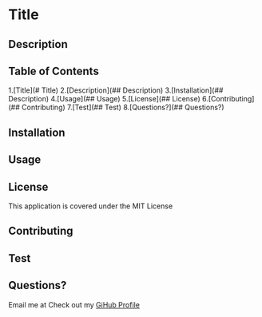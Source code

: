 # Title

## Description

## Table of Contents
1.[Title](# Title)
2.[Description](## Description)
3.[Installation](## Description)
4.[Usage](## Usage)
5.[License](## License)
6.[Contributing](## Contributing)
7.[Test](## Test)
8.[Questions?](## Questions?)

## Installation

## Usage

## License
This application is covered under the MIT License

## Contributing

## Test

## Questions?
Email me at 
Check out my [GiHub Profile](https://github.com/USERNAME) 